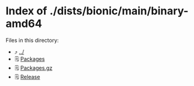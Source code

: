 
# Index of ./dists/bionic/main/binary-amd64
Files in this directory:
- :arrow_heading_up: [../](../)
- :spiral_notepad: [Packages](Packages)
- :spiral_notepad: [Packages.gz](Packages.gz)
- :spiral_notepad: [Release](Release)
